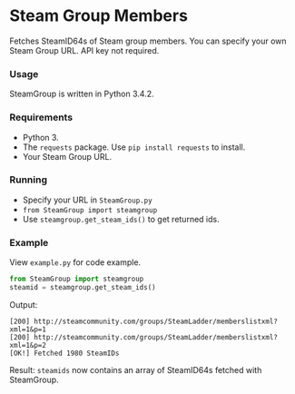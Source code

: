 # Steam Group Members
Fetches SteamID64s of Steam group members. You can specify your own Steam Group URL. API key not required.

### Usage
SteamGroup is written in Python 3.4.2.

### Requirements
- Python 3.
- The `requests` package. Use `pip install requests` to install.
- Your Steam Group URL.

### Running
- Specify your URL in `SteamGroup.py`
- `from SteamGroup import steamgroup`
- Use `steamgroup.get_steam_ids()` to get returned ids.


### Example
View `example.py` for code example.

```python
from SteamGroup import steamgroup
steamid = steamgroup.get_steam_ids()
```
Output:
```
[200] http://steamcommunity.com/groups/SteamLadder/memberslistxml?xml=1&p=1
[200] http://steamcommunity.com/groups/SteamLadder/memberslistxml?xml=1&p=2
[OK!] Fetched 1980 SteamIDs
```
Result:
`steamids` now contains an array of SteamID64s fetched with SteamGroup.

